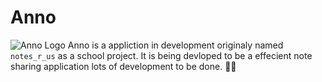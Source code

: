 # Anno
![Anno Logo](../Media/anno_logo.png)
Anno is a appliction in development originaly named `notes_r_us` as a school project. It is being devloped to be a effecient note sharing application lots of development to be done. 🧑‍💻

